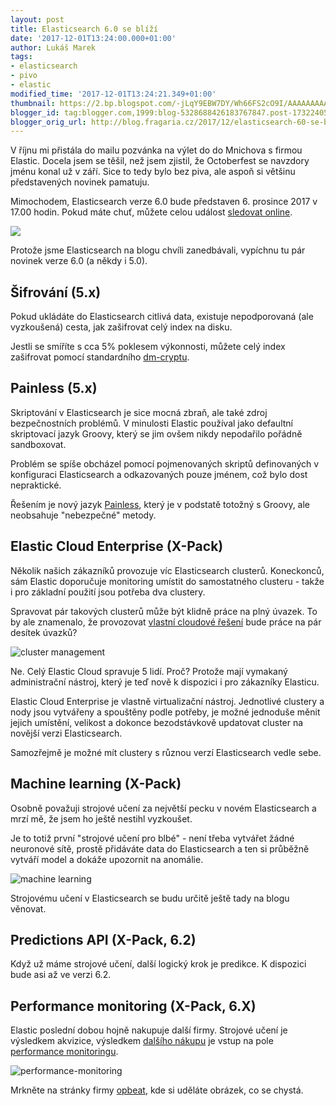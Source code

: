 ```yaml
---
layout: post
title: Elasticsearch 6.0 se blíží
date: '2017-12-01T13:24:00.000+01:00'
author: Lukáš Marek
tags:
- elasticsearch
- pivo
- elastic
modified_time: '2017-12-01T13:24:21.349+01:00'
thumbnail: https://2.bp.blogspot.com/-jLqY9EBW7DY/Wh66FS2cO9I/AAAAAAAAA9E/wDo6XGfAqMApko3x2rbH9LJtyuqH2BV2wCPcBGAYYCw/s72-c/mar-newhall-226045.jpg
blogger_id: tag:blogger.com,1999:blog-5328688426183767847.post-1732240598242685769
blogger_orig_url: http://blog.fragaria.cz/2017/12/elasticsearch-60-se-blizi.html
---
```


V říjnu mi přistála do mailu pozvánka na výlet do do Mnichova s firmou
Elastic. Docela jsem se těšil, než jsem zjistil, že Octoberfest se
navzdory jménu konal už v září. Sice to tedy bylo bez piva, ale aspoň si
většinu představených novinek pamatuju.

Mimochodem, Elasticsearch verze 6.0 bude představen 6. prosince 2017 v
17.00 hodin. Pokud máte chuť, můžete celou událost [sledovat
online](https://www.elastic.co/live/v6?elektra=home&storm=banner).

[![](https://2.bp.blogspot.com/-jLqY9EBW7DY/Wh66FS2cO9I/AAAAAAAAA9E/wDo6XGfAqMApko3x2rbH9LJtyuqH2BV2wCPcBGAYYCw/s400/mar-newhall-226045.jpg)](https://2.bp.blogspot.com/-jLqY9EBW7DY/Wh66FS2cO9I/AAAAAAAAA9E/wDo6XGfAqMApko3x2rbH9LJtyuqH2BV2wCPcBGAYYCw/s1600/mar-newhall-226045.jpg)

Protože jsme Elasticsearch na blogu chvíli zanedbávali, vypíchnu tu pár
novinek verze 6.0 (a někdy i 5.0).

## Šifrování (5.x)

Pokud ukládáte do Elasticsearch citlivá data, existuje nepodporovaná
(ale vyzkoušená) cesta, jak zašifrovat celý index na disku.

Jestli se smíříte s cca 5% poklesem výkonnosti, můžete celý index
zašifrovat pomocí standardního
[dm-cryptu](https://en.wikipedia.org/wiki/Dm-crypt).

## Painless (5.x)

Skriptování v Elasticsearch je sice mocná zbraň, ale také zdroj
bezpečnostních problémů. V minulosti Elastic používal jako defaultní
skriptovací jazyk Groovy, který se jim ovšem nikdy nepodařilo pořádně
sandboxovat.

Problém se spíše obcházel pomocí pojmenovaných skriptů definovaných v
konfiguraci Elasticsearch a odkazovaných pouze jménem, což bylo dost
nepraktické.

Řešením je nový jazyk
[Painless](https://www.elastic.co/guide/en/elasticsearch/painless/master/painless-getting-started.html),
který je v podstatě totožný s Groovy, ale neobsahuje "nebezpečné"
metody.

## Elastic Cloud Enterprise (X-Pack)

Několik našich zákazníků provozuje víc Elasticsearch clusterů.
Koneckonců, sám Elastic doporučuje monitoring umístit do samostatného
clusteru - takže i pro základní použití jsou potřeba dva clustery.

Spravovat pár takových clusterů může být klidně práce na plný úvazek. To
by ale znamenalo, že provozovat [vlastní cloudové
řešení](https://www.elastic.co/cloud) bude práce na pár desítek
úvazků?

![cluster
management](https://www.elastic.co/assets/bltf1e9537b10e91151/cluster-optimized.gif)

Ne. Celý Elastic Cloud spravuje 5 lidí. Proč? Protože mají vymakaný
administrační nástroj, který je teď nově k dispozici i pro zákazníky
Elasticu.

Elastic Cloud Enterprise je vlastně virtualizační nástroj. Jednotlivé
clustery a nody jsou vytvářeny a spouštěny podle potřeby, je možné
jednoduše měnit jejich umístění, velikost a dokonce bezodstávkově
updatovat cluster na novější verzi Elasticsearch.

Samozřejmě je možné mít clustery s různou verzí Elasticsearch vedle
sebe.

## Machine learning (X-Pack)

Osobně považuji strojové učení za největší pecku v novém Elasticsearch a
mrzí mě, že jsem ho ještě nestihl vyzkoušet.

Je to totiž první "strojové učení pro blbé" - není třeba vytvářet žádné
neuronové sítě, prostě přidáváte data do Elasticsearch a ten si průběžně
vytváří model a dokáže upozornit na anomálie.

![machine
learning](https://www.elastic.co/assets/blt484d90d927bee30d/machine-learning-anomaly.jpg)

Strojovému učení v Elasticsearch se budu určitě ještě tady na blogu
věnovat.

## Predictions API (X-Pack, 6.2)

Když už máme strojové učení, další logický krok je predikce. K dispozici
bude asi až ve verzi 6.2.

## Performance monitoring (X-Pack, 6.X)

Elastic poslední dobou hojně nakupuje další firmy. Strojové učení je
výsledkem akvizice, výsledkem [dalšího
nákupu](https://opbeat.com/blog/posts/welcome-opbeat-to-the-elastic-family/)
je vstup na pole [performance
monitoringu](https://techcrunch.com/2017/06/22/elastic-enters-apm-space-with-opbeat-acquisition/).

![performance-monitoring](https://opbeat.com/blog/posts/welcome-opbeat-to-the-elastic-family/opbeat-timeline-ui.png)

Mrkněte na stránky firmy [opbeat](https://opbeat.com), kde si uděláte
obrázek, co se chystá.
